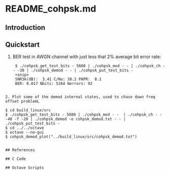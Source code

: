 # README_cohpsk.md

## Introduction

## Quickstart

1. BER test in AWGN channel with just less that 2% average bit error rate:

   ```
    $ ./cohpsk_get_test_bits - 5600 | ./cohpsk_mod - - | ./cohpsk_ch - - -30 | ./cohpsk_demod - - | ./cohpsk_put_test_bits -
    <snip>
    SNR3k(dB):  3.41 C/No: 38.2 PAPR:  8.1 
    BER: 0.017 Nbits: 5264 Nerrors: 92

  ```

2. Plot some of the demod internal states, used to chase down freq offset problemL

   ```
    $ cd build_linux/src
    $ ./cohpsk_get_test_bits - 5600 | ./cohpsk_mod - -  | ./cohpsk_ch - - -40 -f -20 | ./cohpsk_demod -o cohpsk_demod.txt - - | ./cohpsk_put_test_bits -
    $ cd ../../octave
    $ octave --no-gui
    $ cohpsk_demod_plot("../build_linux/src/cohpsk_demod.txt")    
   ```
  
## References

## C Code

## Octave Scripts


